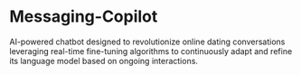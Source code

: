 # Messaging-Copilot
AI-powered chatbot designed to revolutionize online dating conversations leveraging real-time fine-tuning algorithms to continuously adapt and refine its language model based on ongoing interactions.
